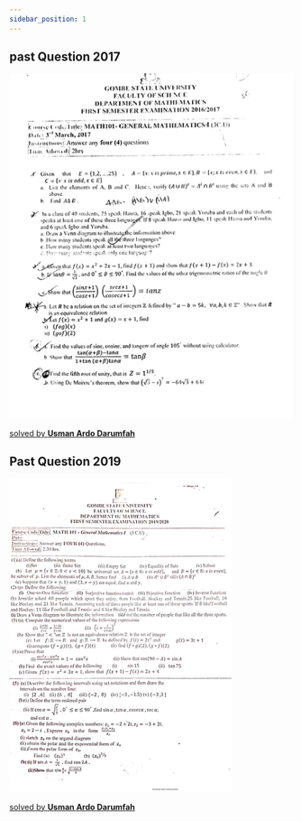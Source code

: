 ```yaml
---
sidebar_position: 1
---
```


## past Question 2017

![](2017.png)

[solved by **Usman Ardo Darumfah** 
](answer.md)

## Past Question 2019

![](img/2019pQ.png)

[solved by **Usman Ardo Darumfah** 
](answer.md)